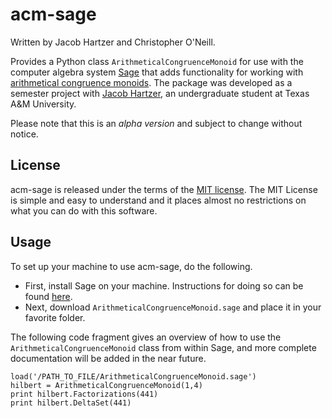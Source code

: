 # acm-sage
Written by Jacob Hartzer and Christopher O'Neill.  

Provides a Python class `ArithmeticalCongruenceMonoid` for use with the computer algebra system [Sage](http://sagemath.org/) that adds functionality for working with [arithmetical congruence monoids](http://faculty.fairfield.edu/pbaginski/Papers/SubmittedACMSurvey%20RevisedReferee%2001.20.2013.pdf).  The package was developed as a semester project with [Jacob Hartzer](https://www.linkedin.com/in/jacobhartzer), an undergraduate student at Texas A&M University.  

Please note that this is an *alpha version* and subject to change without notice.  

## License
acm-sage is released under the terms of the [MIT license](https://tldrlegal.com/license/mit-license).  The MIT License is simple and easy to understand and it places almost no restrictions on what you can do with this software.

## Usage
To set up your machine to use acm-sage, do the following.  

* First, install Sage on your machine.  Instructions for doing so can be found [here](http://sagemath.org/).
* Next, download `ArithmeticalCongruenceMonoid.sage` and place it in your favorite folder.

The following code fragment gives an overview of how to use the `ArithmeticalCongruenceMonoid` class from within Sage, and more complete documentation will be added in the near future.

	load('/PATH_TO_FILE/ArithmeticalCongruenceMonoid.sage')
	hilbert = ArithmeticalCongruenceMonoid(1,4)
	print hilbert.Factorizations(441)
	print hilbert.DeltaSet(441)
